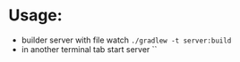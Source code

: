 # Usage:
 - builder server with file watch `./gradlew -t server:build`
 - in another terminal tab start server ``